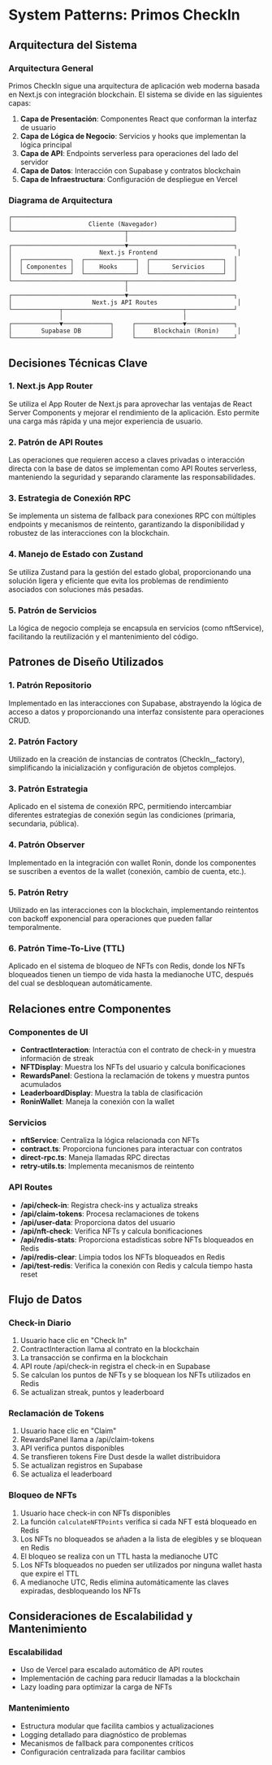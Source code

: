 # System Patterns: Primos CheckIn

## Arquitectura del Sistema

### Arquitectura General
Primos CheckIn sigue una arquitectura de aplicación web moderna basada en Next.js con integración blockchain. El sistema se divide en las siguientes capas:

1. **Capa de Presentación**: Componentes React que conforman la interfaz de usuario
2. **Capa de Lógica de Negocio**: Servicios y hooks que implementan la lógica principal
3. **Capa de API**: Endpoints serverless para operaciones del lado del servidor
4. **Capa de Datos**: Interacción con Supabase y contratos blockchain
5. **Capa de Infraestructura**: Configuración de despliegue en Vercel

### Diagrama de Arquitectura
```
┌─────────────────────────────────────────────────────────────┐
│                     Cliente (Navegador)                     │
└───────────────────────────────┬─────────────────────────────┘
                                │
┌───────────────────────────────▼─────────────────────────────┐
│                        Next.js Frontend                      │
│  ┌─────────────┐  ┌──────────────┐  ┌────────────────────┐  │
│  │ Componentes │  │    Hooks     │  │      Servicios     │  │
│  └─────────────┘  └──────────────┘  └────────────────────┘  │
└───────────────────────────────┬─────────────────────────────┘
                                │
┌───────────────────────────────▼─────────────────────────────┐
│                      Next.js API Routes                      │
└─────────────┬─────────────────────────────────┬─────────────┘
              │                                 │
┌─────────────▼─────────────┐     ┌─────────────▼─────────────┐
│        Supabase DB        │     │     Blockchain (Ronin)     │
└───────────────────────────┘     └───────────────────────────┘
```

## Decisiones Técnicas Clave

### 1. Next.js App Router
Se utiliza el App Router de Next.js para aprovechar las ventajas de React Server Components y mejorar el rendimiento de la aplicación. Esto permite una carga más rápida y una mejor experiencia de usuario.

### 2. Patrón de API Routes
Las operaciones que requieren acceso a claves privadas o interacción directa con la base de datos se implementan como API Routes serverless, manteniendo la seguridad y separando claramente las responsabilidades.

### 3. Estrategia de Conexión RPC
Se implementa un sistema de fallback para conexiones RPC con múltiples endpoints y mecanismos de reintento, garantizando la disponibilidad y robustez de las interacciones con la blockchain.

### 4. Manejo de Estado con Zustand
Se utiliza Zustand para la gestión del estado global, proporcionando una solución ligera y eficiente que evita los problemas de rendimiento asociados con soluciones más pesadas.

### 5. Patrón de Servicios
La lógica de negocio compleja se encapsula en servicios (como nftService), facilitando la reutilización y el mantenimiento del código.

## Patrones de Diseño Utilizados

### 1. Patrón Repositorio
Implementado en las interacciones con Supabase, abstrayendo la lógica de acceso a datos y proporcionando una interfaz consistente para operaciones CRUD.

### 2. Patrón Factory
Utilizado en la creación de instancias de contratos (CheckIn__factory), simplificando la inicialización y configuración de objetos complejos.

### 3. Patrón Estrategia
Aplicado en el sistema de conexión RPC, permitiendo intercambiar diferentes estrategias de conexión según las condiciones (primaria, secundaria, pública).

### 4. Patrón Observer
Implementado en la integración con wallet Ronin, donde los componentes se suscriben a eventos de la wallet (conexión, cambio de cuenta, etc.).

### 5. Patrón Retry
Utilizado en las interacciones con la blockchain, implementando reintentos con backoff exponencial para operaciones que pueden fallar temporalmente.

### 6. Patrón Time-To-Live (TTL)
Aplicado en el sistema de bloqueo de NFTs con Redis, donde los NFTs bloqueados tienen un tiempo de vida hasta la medianoche UTC, después del cual se desbloquean automáticamente.

## Relaciones entre Componentes

### Componentes de UI
- **ContractInteraction**: Interactúa con el contrato de check-in y muestra información de streak
- **NFTDisplay**: Muestra los NFTs del usuario y calcula bonificaciones
- **RewardsPanel**: Gestiona la reclamación de tokens y muestra puntos acumulados
- **LeaderboardDisplay**: Muestra la tabla de clasificación
- **RoninWallet**: Maneja la conexión con la wallet

### Servicios
- **nftService**: Centraliza la lógica relacionada con NFTs
- **contract.ts**: Proporciona funciones para interactuar con contratos
- **direct-rpc.ts**: Maneja llamadas RPC directas
- **retry-utils.ts**: Implementa mecanismos de reintento

### API Routes
- **/api/check-in**: Registra check-ins y actualiza streaks
- **/api/claim-tokens**: Procesa reclamaciones de tokens
- **/api/user-data**: Proporciona datos del usuario
- **/api/nft-check**: Verifica NFTs y calcula bonificaciones
- **/api/redis-stats**: Proporciona estadísticas sobre NFTs bloqueados en Redis
- **/api/redis-clear**: Limpia todos los NFTs bloqueados en Redis
- **/api/test-redis**: Verifica la conexión con Redis y calcula tiempo hasta reset

## Flujo de Datos

### Check-in Diario
1. Usuario hace clic en "Check In"
2. ContractInteraction llama al contrato en la blockchain
3. La transacción se confirma en la blockchain
4. API route /api/check-in registra el check-in en Supabase
5. Se calculan los puntos de NFTs y se bloquean los NFTs utilizados en Redis
6. Se actualizan streak, puntos y leaderboard

### Reclamación de Tokens
1. Usuario hace clic en "Claim"
2. RewardsPanel llama a /api/claim-tokens
3. API verifica puntos disponibles
4. Se transfieren tokens Fire Dust desde la wallet distribuidora
5. Se actualizan registros en Supabase
6. Se actualiza el leaderboard

### Bloqueo de NFTs
1. Usuario hace check-in con NFTs disponibles
2. La función `calculateNFTPoints` verifica si cada NFT está bloqueado en Redis
3. Los NFTs no bloqueados se añaden a la lista de elegibles y se bloquean en Redis
4. El bloqueo se realiza con un TTL hasta la medianoche UTC
5. Los NFTs bloqueados no pueden ser utilizados por ninguna wallet hasta que expire el TTL
6. A medianoche UTC, Redis elimina automáticamente las claves expiradas, desbloqueando los NFTs

## Consideraciones de Escalabilidad y Mantenimiento

### Escalabilidad
- Uso de Vercel para escalado automático de API routes
- Implementación de caching para reducir llamadas a la blockchain
- Lazy loading para optimizar la carga de NFTs

### Mantenimiento
- Estructura modular que facilita cambios y actualizaciones
- Logging detallado para diagnóstico de problemas
- Mecanismos de fallback para componentes críticos
- Configuración centralizada para facilitar cambios
